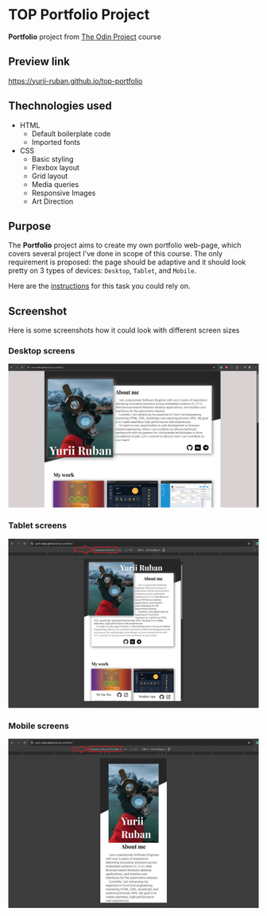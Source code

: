 # TOP Portfolio Project

**Portfolio** project from [The Odin Project](https://www.theodinproject.com/about) course

## Preview link

https://yurii-ruban.github.io/top-portfolio

## Thechnologies used

- HTML
  - Default boilerplate code
  - Imported fonts
- CSS
  - Basic styling
  - Flexbox layout
  - Grid layout
  - Media queries
  - Responsive Images
  - Art Direction

## Purpose

The **Portfolio** project aims to create my own portfolio web-page, which covers several project I've done in scope of this course.
The only requirement is proposed: the page should be adaptive and it should look pretty on 3 types of devices: `Desktop`, `Tablet`, and `Mobile`.

Here are the [instructions](https://www.theodinproject.com/lessons/node-path-javascript-weather-app) for this task you could rely on.

## Screenshot

Here is some screenshots how it could look with different screen sizes

### Desktop screens

![Screenshot](./img/screenshots/main-project-wide.png)

### Tablet screens

![Screenshot](./img/screenshots/main-project-tablet.png)

### Mobile screens

![Screenshot](./img/screenshots/main-project-mobile.png)
